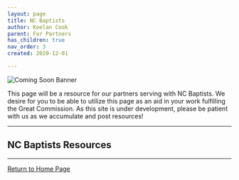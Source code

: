 ```yaml
---
layout: page
title: NC Baptists
author: Keelan Cook
parent: For Partners
has_children: true
nav_order: 3
created: 2020-12-01

---
```


![Coming Soon Banner](https://i.imgur.com/pxK8WAn.png)

This page will be a resource for our partners serving with NC Baptists. We desire for you to be able to utilize this page as an aid in your work fulfilling the Great Commission. As this site is under development, please be patient with us as we accumulate and post resources!

---

## NC Baptists Resources

---

[Return to Home Page](/)